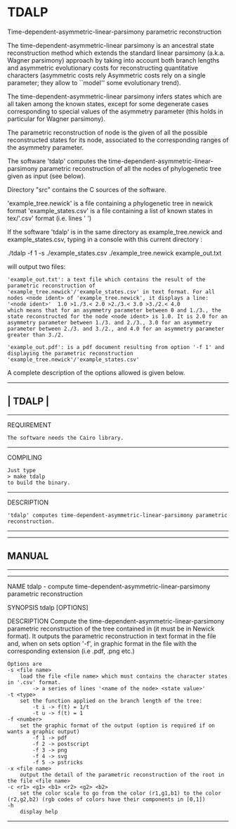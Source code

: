 # TDALP
Time-dependent-asymmetric-linear-parsimony parametric reconstruction

The time-dependent-asymmetric-linear parsimony is an ancestral state reconstruction method which extends the standard linear parsimony (a.k.a. Wagner parsimony) approach by taking into account both branch lengths and asymmetric evolutionary costs for reconstructing quantitative characters (asymmetric costs rely Asymmetric costs rely on a single parameter; they allow to ``model'' some evolutionary trend).

The time-dependent-asymmetric-linear parsimony infers states which are all taken among the known states, except for some degenerate cases corresponding to special values of the asymmetry parameter (this holds in particular for Wagner parsimony).

The parametric reconstruction of node is the given of all the possible reconstructed states for its node, associated to the corresponding ranges of the asymmetry parameter.

The software 'tdalp' computes the time-dependent-asymmetric-linear-parsimony parametric reconstruction of all the nodes of phylogenetic tree given as input (see below).


Directory "src" contains the C sources of the software.

'example_tree.newick' is a file containing a phylogenetic tree in newick format
'example_states.csv' is a file containing a list of known states in tex/'.csv' format (i.e. lines '<node ident> <state value>')

If the software 'tdalp' is in the same directory as example_tree.newick and example_states.csv, typing in a console with this current directory :

./tdalp -f 1 -s ./example_states.csv ./example_tree.newick example_out.txt

will output two files:

	'example_out.txt': a text file which contains the result of the parametric reconstruction of 'example_tree.newick'/'example_states.csv' in text format. For all nodes <node ident> of 'example_tree.newick', it displays a line:
	'<node ident>'	1.0 >1./3.< 2.0 >2./3.< 3.0 >3./2.< 4.0
	which means that for an asymmetry parameter between 0 and 1./3., the state reconstructed for the node <node ident> is 1.0. It is 2.0 for an asymmetry parameter between 1./3. and 2./3., 3.0 for an asymmetry parameter between 2./3. and 3./2., and 4.0 for an asymmetry parameter greater than 3./2.

	'example_out.pdf': is a pdf document resulting from option '-f 1' and displaying the parametric reconstruction 'example_tree.newick'/'example_states.csv'

A complete description of the options allowed is given below.

---------
| TDALP |
---------

--------------------------
REQUIREMENT

	The software needs the Cairo library.

--------------------------
COMPILING

	Just type
	> make tdalp
	to build the binary.

--------------------------
DESCRIPTION

	'tdalp' computes time-dependent-asymmetric-linear-parsimony parametric reconstruction.


--------------------------
--------------------------
MANUAL
--------------------------
--------------------------


--------------------------

NAME
	tdalp - compute time-dependent-asymmetric-linear-parsimony parametric reconstruction
	
SYNOPSIS
	tdalp [OPTIONS] <inputFile name> <outputFile name>

DESCRIPTION
	Compute the time-dependent-asymmetric-linear-parsimony parametric reconstruction of the tree contained in <inputFile> (it must be in Newick format). It outputs the parametric reconstruction in text format in the file <outputFile> and, when on sets option '-f', in graphic format in the file <outputFile> with the corresponding extension (i.e .pdf, .png etc.)

	Options are
	-s <file name>
		load the file <file name> which must contains the character states in '.csv' format.
			-> a series of lines '<name of the node> <state value>'
	-t <type>
		set the function applied on the branch length of the tree: 
			-t i -> f(t) = 1/t
			-t u -> f(t) = 1
	-f <number>
		set the graphic format of the output (option is required if on wants a graphic output)
			-f 1 -> pdf
			-f 2 -> postscript
			-f 3 -> png
			-f 4 -> svg
			-f 5 -> pstricks
	-x <file name>
		output the detail of the parametric reconstruction of the root in the file <file name>
	-c <r1> <g1> <b1> <r2> <g2> <b2>
		set the color scale to go from the color (r1,g1,b1) to the color (r2,g2,b2) (rgb codes of colors have their components in [0,1])
	-h
		display help

--------------------------
